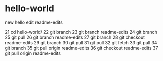 # hello-world
new hello edit readme-edits

  21  cd hello-world/
   22  git branch
   23  git branch readme-edits
   24  git branch
   25  git pull
   26  git branch readme-edits
   27  git branch
   28  git checkout readme-edits
   29  git branch
   30  git pull
   31  git pull
   32  git fetch
   33  git pull
   34  git branch
   35  git pull origin readme-edits
   36  git checkout readme-edits
   37  git pull origin readme-edits
